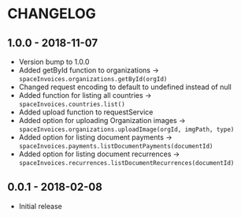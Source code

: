 # CHANGELOG

## 1.0.0 - 2018-11-07

* Version bump to 1.0.0
* Added getById function to organizations -> `spaceInvoices.organizations.getById(orgId)`
* Changed request encoding to default to undefined instead of null
* Added function for listing all countries -> `spaceInvoices.countries.list()`
* Added upload function to requestService
* Added option for uploading Organization images -> `spaceInvoices.organizations.uploadImage(orgId, imgPath, type)`
* Added option for listing document payments -> `spaceInvoices.payments.listDocumentPayments(documentId)`
* Added option for listing document recurrences -> `spaceInvoices.recurrences.listDocumentRecurrences(documentId)`

## 0.0.1 - 2018-02-08
* Initial release

